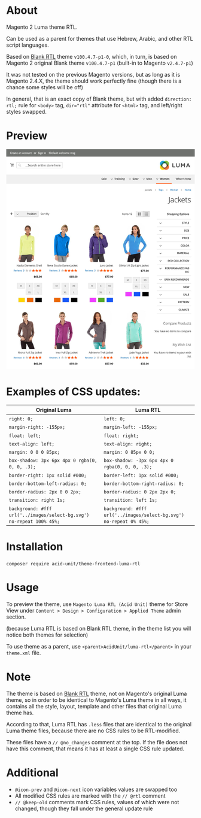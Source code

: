 # About

Magento 2 Luma theme RTL.

Can be used as a parent for themes that use Hebrew, Arabic, and other RTL script languages.

Based on [Blank RTL](https://acid.7prism.com/theme/blank-rtl/) theme `v100.4.7-p1-0`, which, in turn,
is based on Magento 2 original Blank theme `v100.4.7-p1` (built-in to Magento `v2.4.7-p1`)

It was not tested on the previous Magento versions, but as long as it is Magento 2.4.X,
the theme should work perfectly fine (though there is a chance some styles will be off)

In general, that is an exact copy of Blank theme, but with added `direction: rtl;` rule
for `<body>` tag, `dir="rtl"` attribute for `<html>` tag, and left/right styles swapped.

# Preview

![Theme Preview](media/preview.jpg)

# Examples of CSS updates:

| Original Luma                                                         | Luma RTL                                                            |
|-----------------------------------------------------------------------|---------------------------------------------------------------------|
| `right: 0;`                                                           | `left: 0;`                                                          |
| `margin-right: -155px;`                                               | `margin-left: -155px;`                                              |
| `float: left;`                                                        | `float: right;`                                                     |
| `text-align: left;`                                                   | `text-align: right;`                                                |
| `margin: 0 0 0 85px;`                                                 | `margin: 0 85px 0 0;`                                               |
| `box-shadow: 3px 6px 4px 0 rgba(0, 0, 0, .3);`                        | `box-shadow: -3px 6px 4px 0 rgba(0, 0, 0, .3);`                     |
| `border-right: 1px solid #000;`                                       | `border-left: 1px solid #000;`                                      |
| `border-bottom-left-radius: 0;`                                       | `border-bottom-right-radius: 0;`                                    |
| `border-radius: 2px 0 0 2px;`                                         | `border-radius: 0 2px 2px 0;`                                       |
| `transition: right 1s;`                                               | `transition: left 1s;`                                              |
| `background: #fff url('../images/select-bg.svg') no-repeat 100% 45%;` | `background: #fff url('../images/select-bg.svg') no-repeat 0% 45%;` |

# Installation

`composer require acid-unit/theme-frontend-luma-rtl`

# Usage

To preview the theme, use `Magento Luma RTL (Acid Unit)` theme for Store View under
`Content > Design > Configuration > Applied Theme` admin section.

(because Luma RTL is based on Blank RTL theme, in the theme list you will notice both themes for selection)

To use theme as a parent, use `<parent>AcidUnit/luma-rtl</parent>` in your `theme.xml` file.

# Note

The theme is based on [Blank RTL](https://acid.7prism.com/theme/blank-rtl/) theme, not on Magento's original Luma theme,
so in order to be identical to Magento's Luma theme in all ways, it contains all the style, layout, template and other files
that original Luma theme has.

According to that, Luma RTL has `.less` files that are identical to the original Luma theme files, because there are no CSS rules to be RTL-modified.

These files have a `// @no_changes` comment at the top.
If the file does not have this comment, that means it has at least a single CSS rule updated.

# Additional

- `@icon-prev` and `@icon-next` icon variables values are swapped too
- All modified CSS rules are marked with the `// @rtl` comment
- `// @keep-old` comments mark CSS rules, values of which were not changed, though they fall under the general update
  rule
